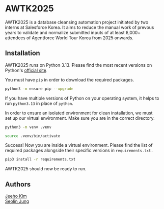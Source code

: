 # AWTK2025

AWTK2025 is a database cleansing automation project initiated by two interns at Salesforce Korea. It aims to reduce the manual work of prevous years to validate and normalize submitted inputs of at least 8,000+ attendees of Agentforce World Tour Korea from 2025 onwards. 

## Installation

AWTK2025 runs on Python 3.13. Please find the most recent versions on Python's [official site](https://www.python.org/downloads/).  

You must have `pip` in order to download the required packages. 

```bash
python3 -m ensure pip --upgrade
```

If you have multiple versions of Python on your operating system, it helps to run `python3.13` in place of `python`. 

In order to ensure an isolated environment for clean installation, we must set up our virtual environment. Make sure you are in the correct directory. 

```bash
python3 -m venv .venv

source .venv/bin/activate
```

Success! Now you are inside a virtual environment. Please find the list of required packages alongside their specific versions in `requirements.txt.` 

```bash
pip3 install -r requirements.txt
```

AWTK2025 should now be ready to run. 

## Authors 
[Jeeho Kim](https://github.com/kimjooooo)  
[Seolin Jung](https://github.com/seolinjung)
